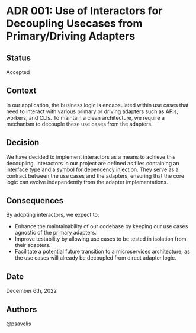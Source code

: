 # ADR 001: Use of Interactors for Decoupling Usecases from Primary/Driving Adapters

## Status

Accepted

## Context

In our application, the business logic is encapsulated within use cases that need to interact with various primary or driving adapters such as APIs, workers, and CLIs. To maintain a clean architecture, we require a mechanism to decouple these use cases from the adapters.

## Decision

We have decided to implement interactors as a means to achieve this decoupling. Interactors in our project are defined as files containing an interface type and a symbol for dependency injection. They serve as a contract between the use cases and the adapters, ensuring that the core logic can evolve independently from the adapter implementations.

## Consequences

By adopting interactors, we expect to:

- Enhance the maintainability of our codebase by keeping our use cases agnostic of the primary adapters.
- Improve testability by allowing use cases to be tested in isolation from their adapters.
- Facilitate a potential future transition to a microservices architecture, as the use cases will already be decoupled from direct adapter logic.

## Date

December 6th, 2022

## Authors

@psavelis
